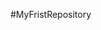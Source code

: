 #MyFristRepository                                                                                                                    
